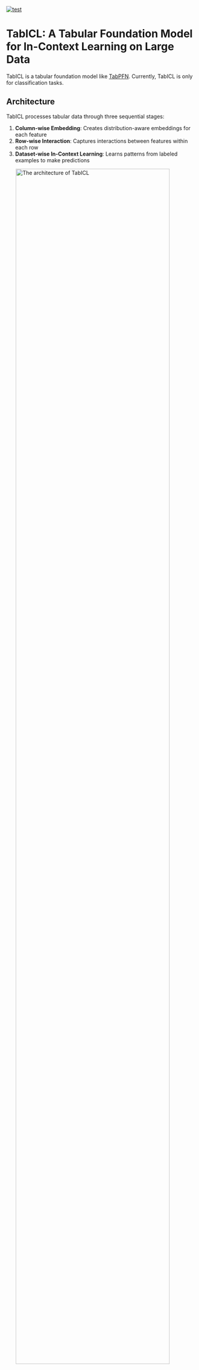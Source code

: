 [![test](https://github.com/soda-inria/tabicl/actions/workflows/testing.yml/badge.svg)](https://github.com/soda-inria/tabicl/actions/workflows/testing.yml)

# TabICL: A Tabular Foundation Model for In-Context Learning on Large Data

TabICL is a tabular foundation model like [TabPFN](https://www.nature.com/articles/s41586-024-08328-6). Currently, TabICL is only for classification tasks.


## Architecture

TabICL processes tabular data through three sequential stages:

1. **Column-wise Embedding**: Creates distribution-aware embeddings for each feature
2. **Row-wise Interaction**: Captures interactions between features within each row
3. **Dataset-wise In-Context Learning**: Learns patterns from labeled examples to make predictions

<img src="./figures/architecture.png" width="90%" alt="The architecture of TabICL" style="display: block; margin: auto;">

## Installation

```bash
pip install tabicl
```

## Usage

### Basic Usage

```python
from tabicl import TabICLClassifier

clf = TabICLClassifier()
clf.fit(X_train, y_train)  # this is cheap
clf.predict(X_test)  # in-context learning happens here
```

The code above will automatically download the pre-trained checkpoint (~100MB) from Hugging Face Hub on first use and choose a GPU if available.

### Advanced Configuration

TabICL offers a set of parameters to customize its behavior. The following example shows all available parameters with their default values and brief descriptions:

```python
from tabicl import TabICLClassifier

clf = TabICLClassifier(
  n_estimators=32,                  # number of ensemble members
  norm_methods=["none", "power"],   # normalization methods to try
  feat_shuffle_method="latin",      # feature permutation strategy
  class_shift=True,                 # whether to apply cyclic shifts to class labels
  outlier_threshold=4.0,            # z-score threshold for outlier detection and clipping
  softmax_temperature=0.9,          # controls prediction confidence
  average_logits=True,              # whether ensemble averaging is done on logits or probabilities
  use_hierarchical=True,            # enable hierarchical classification for datasets with many classe
  batch_size=8,                     # process this many ensemble members together (reduce RAM usage)
  use_amp=True,                     # use automatic mixed precision for faster inference
  model_path=None,                  # where the model checkpoint is stored
  allow_auto_download=True,         # whether automatic download to the specified path is allowed
  device=None,                      # specify device for inference
  random_state=42,                  # random seed for reproducibility
  n_jobs=None,                      # number of threads to use for PyTorch
  verbose=False,                    # print detailed information during inference
  inference_config=None,            # inference configuration for fine-grained control
)
```

## Memory-Efficient Inference

TabICL includes memory management to handle large datasets:

- **Memory Profiling**: Built-in memory estimators for different components of the model
- **Batch Size Estimation**: Dynamically determines optimal batch sizes based on available GPU memory
- **CPU Offloading**: Automatically offloads intermediate results to CPU when beneficial
- **OOM Recovery**: Recovers gracefully from out-of-memory errors by reducing batch size

## Preprocessing

### Simple built-in preprocessing
If the input `X` to TabICL is a pandas DataFrame, TabICL will automatically:
- Detect and ordinal encode categorical columns (including string, object, category, and boolean types)
- Create a separate category for missing values in categorical features
- Perform mean imputation for missing numerical values (encoded as NaN)

If the input `X` is a numpy array, TabICL assumes that ordinal encoding and missing value imputation have already been performed.

For both input types, TabICL applies additional preprocessing:
- Outlier detection and removal
- Feature scaling and normalization
- Feature shuffling for ensemble diversity

### Advanced data preprocessing with skrub

Real-world datasets often contain complex heterogeneous data that benefits from more sophisticated preprocessing. For these scenarios, we recommend [skrub](https://skrub-data.org/stable/index.html), a powerful library designed specifically for advanced tabular data preparation.

**Why use skrub?**
- Handles diverse data types (numerical, categorical, text, datetime, etc.)
- Provides robust preprocessing for dirty data
- Offers sophisticated feature engineering capabilities
- Supports multi-table integration and joins

#### Installation

```bash
pip install skrub -U
```

#### Basic Integration

Use skrub's [TableVectorizer](https://skrub-data.org/stable/reference/generated/skrub.TableVectorizer.html) to transform your raw data before passing it to TabICLClassifier:

```python
from skrub import TableVectorizer
from tabicl import TabICLClassifier
from sklearn.pipeline import make_pipeline

pipeline = make_pipeline(
    TableVectorizer(),  # Automatically handles various data types
    TabICLClassifier()
)

pipeline.fit(X_train, y_train)  # X should be a DataFrame
predictions = pipeline.predict(X_test)
```


## Key Features and Considerations:

- **Number of samples**:
  - TabICL is pretrained on datasets with up to 60K samples.
  - TabICL can handle datasets beyond 100K samples thanks to memory-efficient inference.
  - TabPFN (v2) is on average better than TabICL on small datasets with <10K samples, while TabICL is better on larger datasets.
  - Classical methods may catch up with TabICL at around 40K samples but they are much slower due to extensive hyperparameter tuning.

<div style="margin-top: 30px;"></div>
<img src="./figures/perf_wrt_samples.png" width="80%" alt="Ranking vs. number of samples" style="display: block; margin: auto;">
<div style="margin-top: 30px;"></div>

- **Number of features**:
  - TabICL is pretrained on datasets with up to 100 features.
  - TabICL can accommodate any number of features theoretically.

- **Number of classes**:
  - TabICL is pretrained on datasets with up to 10 classes, so it natively supports a maximum of 10 classes.
  - However, TabICL can handle any number of classes thanks to its in-built hierarchical classification.

- **Inference speed**:
  - Like TabPFN, `fit()` does minimal work while `predict()` runs the full model
  - At the same `n_estimators`, TabICL is usually 1x-5x faster than TabPFN
  - TabICL benefits more from larger `n_estimators`, hence the default of 32
  - Automatic mixed precision (AMP) provides further speed improvements on compatible GPUs

- **No tuning required**: TabICL produces good predictions without hyperparameter tuning, unlike classical methods that require extensive tuning for optimal performance.

## Performance

TabICL has achieved excellent results on the [TALENT](https://github.com/qile2000/LAMDA-TALENT) benchmark.

<img src="./figures/performance.png" width="100%" alt="Performance on TALENT" style="display: block; margin: auto;">
<div style="margin-top: 30px;"></div>

## Code Availability

This repository currently only contains the inference code for TabICL. The pretraining code will probably be released in the future.

## Citation
If you use TabICL for research purposes, 
please cite our **[paper](https://arxiv.org/abs/2502.05564)**:
```bibtex
@article{qu2025tabicl,
  title={TabICL: A Tabular Foundation Model for In-Context Learning on Large Data},
  author={Qu, Jingang and Holzm{\"u}ller, David and Varoquaux, Ga{\"e}l and Morvan, Marine Le},
  journal={arXiv preprint arXiv:2502.05564},
  year={2025}
}
```

## Contributors

- [Jingang Qu](https://github.com/jingangQu)
- [David Holzmüller](https://github.com/dholzmueller)
- [Marine Le Morvan](https://github.com/marineLM)
